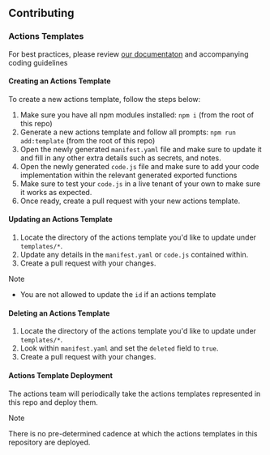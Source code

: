 ## Contributing

### Actions Templates

For best practices, please review [our documentaton](https://auth0.com/docs/customize/actions/actions-templates#best-practices) and accompanying coding guidelines

#### Creating an Actions Template

To create a new actions template, follow the steps below:

1. Make sure you have all npm modules installed: `npm i` (from the root of this repo)
2. Generate a new actions template and follow all prompts: `npm run add:template` (from the root of this repo)
3. Open the newly generated `manifest.yaml` file and make sure to update it and fill in any other extra details such as secrets, and notes.
4. Open the newly generated `code.js` file and make sure to add your code implementation within the relevant generated exported functions
5. Make sure to test your `code.js` in a live tenant of your own to make sure it works as expected.
6. Once ready, create a pull request with your new actions template.

#### Updating an Actions Template

1. Locate the directory of the actions template you'd like to update under `templates/*`.
2. Update any details in the `manifest.yaml` or `code.js` contained within.
3. Create a pull request with your changes.

> [!NOTE]
>
> -   You are not allowed to update the `id` if an actions template

#### Deleting an Actions Template

1. Locate the directory of the actions template you'd like to update under `templates/*`.
2. Look within `manifest.yaml` and set the `deleted` field to `true`.
3. Create a pull request with your changes.

#### Actions Template Deployment

The actions team will periodically take the actions templates represented in this repo and deploy them.

> [!NOTE]
>
> There is no pre-determined cadence at which the actions templates in this repository are deployed.
